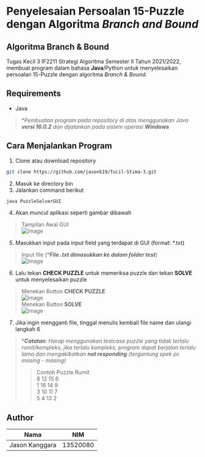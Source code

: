 # Penyelesaian Persoalan 15-Puzzle dengan Algoritma *Branch and Bound*

## Algoritma Branch & Bound
Tugas Kecil 3 IF2211 Strategi Algoritma Semester II Tahun 2021/2022, membuat program dalam bahasa **Java**/Python untuk menyelesaikan persoalan 15-Puzzle dengan algoritma *Branch & Bound*.

## Requirements
- Java

>**Pembuatan program pada repository di atas menggunakan Java **versi 16.0.2** dan dijalankan pada sistem operasi **Windows***

## Cara Menjalankan Program
1. Clone atau download repository
```sh
git clone https://github.com/jasonk19/Tucil-Stima-3.git
```
2. Masuk ke directory bin
3. Jalankan command berikut
```sh
java PuzzleSolverGUI
```
4. Akan muncul aplikasi seperti gambar dibawah
> Tampilan Awal GUI <br/>
![image](https://user-images.githubusercontent.com/69589003/161418999-784e2be9-4803-48bc-b239-9c516f9ab3f2.png)
5. Masukkan input pada input field yang terdapat di GUI (format: *.txt)
> Input file (***File *.txt dimasukkan ke dalam folder test***) <br/>
![image](https://user-images.githubusercontent.com/69589003/161419050-90740d98-0cca-4cc4-bcca-9a768c74d6a3.png)
6. Lalu tekan **CHECK PUZZLE** untuk memeriksa puzzle dan tekan **SOLVE** untuk menyelesaikan puzzle
> Menekan Button **CHECK PUZZLE** <br/>
![image](https://user-images.githubusercontent.com/69589003/161419031-a6153f1c-e4a2-4dba-8f80-d27cd29184cb.png) <br/>
> Menekan Button **SOLVE** <br/>
![image](https://user-images.githubusercontent.com/69589003/161419066-0c082bbb-efe1-4e6b-82a8-4876a964cfb4.png)
7. Jika ingin mengganti file, tinggal menulis kembali file name dan ulangi langkah 6

> ****Catatan**: Harap menggunakan testcase puzzle yang tidak terlalu rumit/kompleks, jika terlalu kompleks, program dapat berjalan terlalu lama dan mengakibatkan **not responding** (tergantung spek pc masing - masing)*
> > Contoh Puzzle Rumit<br/>
8 12 15 6 <br/>
1 16 14 9 <br/>
3 10 11 7 <br/>
5 4 13 2
## Author
Nama | NIM
--- | ---
Jason Kanggara | 13520080
